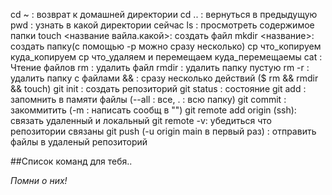 cd ~ : возврат к домашней директории
cd .. : вернуться в предыдущую 
pwd : узнать в какой директории сейчас
ls : просмотреть содержимое папки
touch <название вайла.какой>: создать файл
mkdir <название>: создать папку(с помощью -p можно сразу несколько)
cp что_копируем куда_копируем
cp что_удаляем и перемещаем куда_перемещаемы
cat : Чтение файлов
rm : удалить файл
rmdir : удалить папку пустую 
rm -r : удалить папку с файлами
&& : сразу несколько действий ($ rm && rmdir && touch)
git init : создать репозиторий
git status : состояние
git add : запомнить в памяти файлы (--all : все, . : всю папку)
git commit : закоммитить (-m : написать сообщ в "")
git remote add origin (ssh): связать удаленный и локальный
git remote -v: убедиться что репозитории связаны
git push (-u origin main в первый раз) : отправить файлы в удаленый репозиторий


##Список команд для тебя..

*Помни о них!*